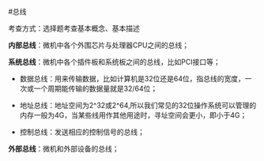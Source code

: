 #总线

考查方式：选择题考查基本概念、基本描述

**内部总线**：微机中各个外围芯片与处理器CPU之间的总线；

**系统总线**：微机中各个插件板和系统板之间的总线，比如PCI接口等；

* 数据总线：用来传输数据，比如计算机是32位还是64位，指总线的宽度，一次或一个周期能传输的数据量就是32/64位；

* 地址总线：地址空间为2^32或2^64,所以我们常见的32位操作系统可以管理的内存一般为4G，当某些线用作其他用途时，寻址空间会更小，即小于4G；

* 控制总线：发送相应的控制信号的总线；

**外部总线**：微机和外部设备的总线；
